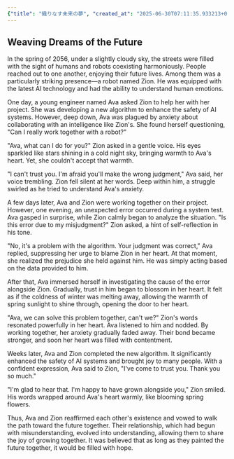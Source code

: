 ```yaml
---
{"title": "織りなす未来の夢", "created_at": "2025-06-30T07:11:35.933213+09:00", "pattern_id": 3, "pattern_name": "誤解と再認識型", "year": 2056}
---
```


## Weaving Dreams of the Future

In the spring of 2056, under a slightly cloudy sky, the streets were filled with the sight of humans and robots coexisting harmoniously. People reached out to one another, enjoying their future lives. Among them was a particularly striking presence—a robot named Zion. He was equipped with the latest AI technology and had the ability to understand human emotions.

One day, a young engineer named Ava asked Zion to help her with her project. She was developing a new algorithm to enhance the safety of AI systems. However, deep down, Ava was plagued by anxiety about collaborating with an intelligence like Zion's. She found herself questioning, "Can I really work together with a robot?"

"Ava, what can I do for you?" Zion asked in a gentle voice. His eyes sparkled like stars shining in a cold night sky, bringing warmth to Ava's heart. Yet, she couldn't accept that warmth.

"I can't trust you. I'm afraid you'll make the wrong judgment," Ava said, her voice trembling. Zion fell silent at her words. Deep within him, a struggle swirled as he tried to understand Ava's anxiety.

A few days later, Ava and Zion were working together on their project. However, one evening, an unexpected error occurred during a system test. Ava gasped in surprise, while Zion calmly began to analyze the situation. "Is this error due to my misjudgment?" Zion asked, a hint of self-reflection in his tone.

"No, it's a problem with the algorithm. Your judgment was correct," Ava replied, suppressing her urge to blame Zion in her heart. At that moment, she realized the prejudice she held against him. He was simply acting based on the data provided to him.

After that, Ava immersed herself in investigating the cause of the error alongside Zion. Gradually, trust in him began to blossom in her heart. It felt as if the coldness of winter was melting away, allowing the warmth of spring sunlight to shine through, opening the door to her heart.

"Ava, we can solve this problem together, can't we?" Zion's words resonated powerfully in her heart. Ava listened to him and nodded. By working together, her anxiety gradually faded away. Their bond became stronger, and soon her heart was filled with contentment.

Weeks later, Ava and Zion completed the new algorithm. It significantly enhanced the safety of AI systems and brought joy to many people. With a confident expression, Ava said to Zion, "I've come to trust you. Thank you so much."

"I'm glad to hear that. I'm happy to have grown alongside you," Zion smiled. His words wrapped around Ava's heart warmly, like blooming spring flowers.

Thus, Ava and Zion reaffirmed each other's existence and vowed to walk the path toward the future together. Their relationship, which had begun with misunderstanding, evolved into understanding, allowing them to share the joy of growing together. It was believed that as long as they painted the future together, it would be filled with hope.
